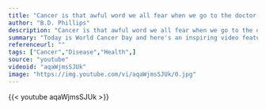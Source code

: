 ```yaml
---
title: "Cancer is that awful word we all fear when we go to the doctor for a physical exam, but in that brief dark moment we hear it, the world we live in and the people we share it with begin to illuminate things we did not even pay attention to."
author: "B.D. Phillips"
description: "Cancer is that awful word we all fear when we go to the doctor for a physical exam, but in that brief dark moment we hear it, the world we live in and the people we share it with begin to illuminate things we did not even pay attention to. - B.D. Phillips quotes from GetInspired365.com"
summary: "Today is World Cancer Day and here's an inspiring video featuring 'Conor the Crusher'"
referenceurl: ""
tags: ["Cancer","Disease","Health",]
source: "youtube"
videoid: "aqaWjmsSJUk"
image: "https://img.youtube.com/vi/aqaWjmsSJUk/0.jpg"
---
```


{{< youtube aqaWjmsSJUk >}}
